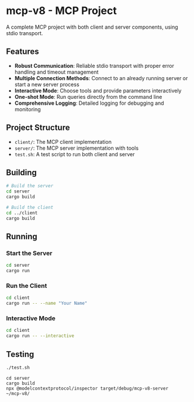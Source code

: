 # mcp-v8 - MCP Project

A complete MCP project with both client and server components, using stdio transport.

## Features

- **Robust Communication**: Reliable stdio transport with proper error handling and timeout management
- **Multiple Connection Methods**: Connect to an already running server or start a new server process
- **Interactive Mode**: Choose tools and provide parameters interactively
- **One-shot Mode**: Run queries directly from the command line
- **Comprehensive Logging**: Detailed logging for debugging and monitoring

## Project Structure

- `client/`: The MCP client implementation
- `server/`: The MCP server implementation with tools
- `test.sh`: A test script to run both client and server

## Building

```bash
# Build the server
cd server
cargo build

# Build the client
cd ../client
cargo build
```

## Running

### Start the Server

```bash
cd server
cargo run
```

### Run the Client

```bash
cd client
cargo run -- --name "Your Name"
```

### Interactive Mode

```bash
cd client
cargo run -- --interactive
```

## Testing

```bash
./test.sh
```


```
cd server 
cargo build
npx @modelcontextprotocol/inspector target/debug/mcp-v8-server                                                              ~/mcp-v8/
```